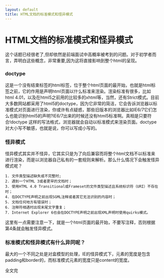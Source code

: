 ```yaml
---
layout: default
title: HTML文档的标准模式和怪异模式
---
```

HTML文档的标准模式和怪异模式
=========================

这个话题已经很老了,但却依然是前端面试中高概率被考到的问题。对于初学者而言，弄明白这些概念，非常重要,因为这将直接影响到整个html的呈现。

### doctype

这是一个没有结束标签的html标签，位于整个html页面的最开始，也就是html标签之前，它的作用是声明html页面以什么标准来渲染。渲染标准有很多，比如html 4.01，以及在html5之前用的比较多的xhtml等，当然，还有Strict模式。目前大多数网站都采用了html5的doctype，因为它非常的简洁，它会告诉浏览器以标准模式对页面进行渲染，你或许有点疑惑，那些旧版本的浏览器比如IE6/7它们怎么也能识别html5的声明?IE6/7出来的时候还没有html5标准啊。真相是只要符合!doctype 这样的写法格式，浏览器就会自动以标准模式来渲染页面。doctype对大小写不敏感，也就是说，你可以写成小写的。

### 怪异模式

怪异模式其实并不怪异，它其实只是为了向后兼容而将整个html文档不以标准来进行渲染，而是以浏览器自己私有的一套规则来解析。那么什么情况下会触发怪异模式呢？

    1. 文件类型描述缺失或不完整时;
    2. 遇到一个HTML 3或者更早的文档时；
    3. 使用HTML 4.0 Transitional或Frameset的文件类型描述且系统标识符（URI）不存在时；
    4. 在DOCTYPE声明之前出现SGML注释或者其它无法识别的内容时；
    5. 文档任何地方有错误时；
    6. 注释符相遇时出现末尾文字重复；
    7. Internet Explorer 6也会在DOCTYPE声明之前出现XML声明时使用quirks模式。

这里有一点需要注意一下，就是一个html页面的最开始，不要写注释，否则根据第4条就会触发怪异模式。

### 标准模式和怪异模式有什么异同呢？

最大的一个不同之处是对盒模型的处理，IE的怪异模式下，元素的宽度是包含padding和border的，而标准模式元素的宽度只是content的宽度。

全文完